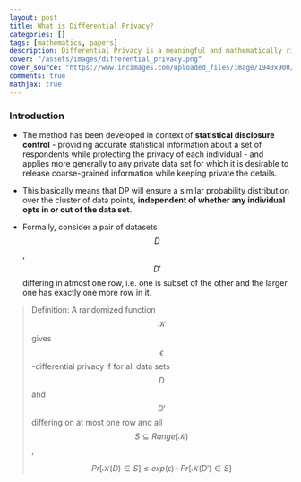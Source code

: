 ```yaml
---
layout: post
title: What is Differential Privacy?
categories: []
tags: [mathematics, papers]
description: Differential Privacy is a meaningful and mathematically rigorous definition of of privacy useful for quantifying and bounding privacy loss. 
cover: "/assets/images/differential_privacy.png"
cover_source: "https://www.incimages.com/uploaded_files/image/1940x900/getty_468867139_157971.jpg"
comments: true
mathjax: true
---
```


### Introduction

- The method has been developed in context of **statistical disclosure control** - providing accurate statistical information about a set of respondents while protecting the privacy of each individual - and applies more generally to any private data set for which it is desirable to release coarse-grained information while keeping private the details.

- This basically means that DP will ensure a similar probability distribution over the cluster of data points, **independent of whether any individual opts in or out of the data set**.

- Formally, consider a pair of datasets $$D$$, $$D'$$ differing in atmost one row, i.e. one is subset of the other and the larger one has exactly one more row in it.

> Definition: A randomized function $$\mathcal{K}$$ gives $$\epsilon$$-differential privacy if for all data sets $$D$$ and $$D'$$ differing on at most one row and all $$S \subseteq Range(\mathcal{K})$$,
> 
> $$Pr[\mathcal{K}(D) \in S] \leq exp(\epsilon) \cdot Pr[\mathcal{K}(D') \in S]$$
